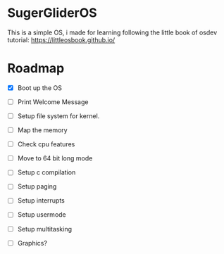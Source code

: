 # SugerGliderOS
This is a simple OS, i made for learning following the little book of osdev tutorial: https://littleosbook.github.io/
# Roadmap
- [X] Boot up the OS
- [ ] Print Welcome Message
- [ ] Setup file system for kernel.
- [ ] Map the memory
- [ ] Check cpu features
- [ ] Move to 64 bit long mode
- [ ] Setup c compilation
- [ ] Setup paging
- [ ] Setup interrupts
- [ ] Setup usermode
- [ ] Setup multitasking
- [ ] Graphics?

